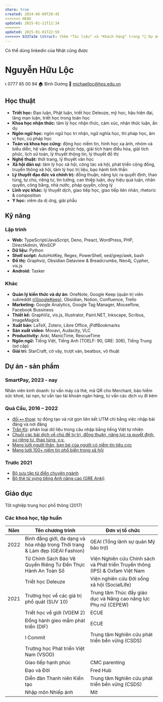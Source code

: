```yaml
---
share: true
created: 2024-08-09T20:45
<<<<<<< HEAD
updated: 2025-01-11T12:34
=======
updated: 2025-01-01T22:59
>>>>>>> b337a3e (struct: thêm ❝Tài liệu❞ và ❝Khách hàng❞ trong ❝📐 Dự án/Giúp nhau thoát nợ/❞)
---
```

Có thể dùng linkedin của Nhật cũng được

# Nguyễn Hữu Lộc
📞 0777 85 00 94
🏠 Bình Dương
📧 michaelloc@hps.edu.vn

## Học thuật
- **Triết học:** Đạo luận, Phật luận, triết học Deleuze, mỹ học, hậu hiện đại, lãng mạn luận, triết học trong toán học
- **Khoa học nhận thức:** tâm lý học nhận thức, cảm xúc, nhận thức luận, ẩn dụ
- **Ngôn ngữ học:** ngôn ngữ học tri nhận, ngữ nghĩa học, thi pháp học, âm vị học, cú pháp học
- **Toán và khoa học cứng:** động học niềm tin, hình học xạ ảnh, nhóm và biểu diễn, hệ vận động và phức hợp, giải tích hàm điều hòa, giải tích phức, lịch sử toán, lý thuyết thông tin, lý thuyết đồ thị
- **Nghệ thuật:** thời trang, lý thuyết văn học
- **Xã hội dân sự:** tâm lý học xã hội, công tác xã hội, phát triển cộng đồng, truyền thông xã hội, tâm lý học trị liệu, bạo hành tinh thần
- **Lý thuyết đạo đức và chính trị:** đồng thuận, năng lực ra quyết định, thao túng, tự chủ, riêng tư, tin tưởng, can thiệp luận, duy hiệu quả luận, nhân quyền, công bằng, nhà nước, pháp quyền, công lý
- **Lĩnh vực khác:** lý thuyết dịch, giao tiếp học, giao tiếp liên nhân, rhetoric & composition
- **Y học:** viêm da dị ứng, giải phẫu

## Kỹ năng
### Lập trình
- **Web:** TypeScript/JavaScript, Deno, Preact, WordPress, PHP, DirectAdmin, WinSCP
- **Dữ liệu:** Python
- **Shell script:** AutoHotKey, Regex, PowerShell, sed/grep/awk, bash
- **Đồ thị:** Graphviz, Obsidian Dataview & Breadcrumbs, Neo4j, Cypher, vis.js
- **Android:** Tasker

### Khác
- **Quản lý kiến thức và dự án:** OneNote, Google Keep (quản trị viên subreddit [r/GoogleKeep](https://www.reddit.com/r/GoogleKeep/)), Obsidian, Notion, Confluence, Trello
- **Marketing:** Google Analytics, Google Tag Manager, Mouseflow, Facebook Bussiness
- **Thiết kế:** GraphViz, vis.js, Illustrator, Paint.NET, Inkscape, Scribus, ImageMagick
- **Xuất bản:** LaTeX, Zotero, Libre Office, jPdfBookmarks
- **Sản xuất video:** Movavi, Audacity, VLC
- **Productivity:** Anki, ManicTime, RescueTime
- **Ngôn ngữ:** Tiếng Việt, Tiếng Anh (TOELF: 90, GRE: 306), Tiếng Trung (sơ cấp)
- **Giải trí:** StarCraft, cờ vây, trượt ván, beatbox, võ thuật

## Dự án - sản phẩm
### SmartPay, 2023 - nay
Nhân viên kinh doanh: tư vấn máy cà thẻ, mã QR cho Merchant, bảo hiểm sức khoẻ, tai
nạn, tư vấn tạo tài khoản ngân hàng, tư vấn các dịch vụ đi kèm
### Quả Cầu, 2016 – 2022
- [đối ⊷ thoại](https://quacau.deno.dev/?utm_source=CV+Nguy%E1%BB%85n+H%E1%BB%AFu+L%E1%BB%99c&utm_medium=CV&utm_campaign=Kh%C3%A1c): tự động tạo và rút gọn liên kết UTM chỉ bằng việc nhập bài đăng và nơi đăng
- [Trấn Kỳ](https://tranky.deno.dev/?utm_source=CV+Nguy%E1%BB%85n+H%E1%BB%AFu+L%E1%BB%99c&utm_medium=CV&utm_campaign=Kh%C3%A1c): phân loại dữ liệu trong câu nhập bằng tiếng Việt tự nhiên
- [Chuỗi các bài dịch về chủ đề tự trị, đồng thuận, năng lực ra quyết định, sự riêng tư, thao túng, v.v.](https://quảcầu.cc/loi-moi-cung-dich-cac-bai-viet-ve-tu-tri/?utm_source=CV+Nguy%E1%BB%85n+H%E1%BB%AFu+L%E1%BB%99c&utm_medium=CV&utm_campaign=Kh%C3%A1c)
- [Mạng lưới người thân, bạn bè của người có niềm tin tiêu cực](https://quảcầu.cc/mang-luoi-nguoi-than-ban-be-nguoi-co-niem-tin-tieu-cuc/?utm_source=CV+Nguy%E1%BB%85n+H%E1%BB%AFu+L%E1%BB%99c&utm_medium=CV&utm_campaign=Kh%C3%A1c)
- [Mạng lưới 100+ niềm tin phổ biến trong xã hội](https://quảcầu.cc/phan-tich-mot-mang-luoi-100-niem-tin/?utm_source=CV+Nguy%E1%BB%85n+H%E1%BB%AFu+L%E1%BB%99c&utm_medium=CV&utm_campaign=Kh%C3%A1c)

### Trước 2021
- [Bộ sưu tập từ điển chuyên ngành](https://quảcầu.cc/tu-dien-chuyen-nganh/?utm_source=CV+Nguy%E1%BB%85n+H%E1%BB%AFu+L%E1%BB%99c&utm_medium=CV&utm_campaign=Kh%C3%A1c)
- [Bộ thẻ từ vựng tiếng Anh nâng cao (GRE Anki)](https://quảcầu.cc/bo-the-hoc-tu-vung-tieng-anh-nang-cao/?utm_source=CV+Nguy%E1%BB%85n+H%E1%BB%AFu+L%E1%BB%99c&utm_medium=CV&utm_campaign=Kh%C3%A1c)

## Giáo dục
Tốt nghiệp trung học phổ thông (2017)

### Các khoá học, tập huấn
| Năm  | Tên chương trình                                                              | Đơn vị tổ chức                                                               |
| ---- | ----------------------------------------------------------------------------- | ---------------------------------------------------------------------------- |
| 2022 | Bình đẳng giới, đa dạng và hòa nhập trong Thời trang & Làm đẹp (GEAI Fashion) | GEAI (Tổng lãnh sự quán Mỹ bảo trợ)                                          |
|      | Từ Chính Sách Bảo Vệ Quyền Riêng Tư Đến Thực Hành An Toàn Số                  | Viện Nghiên cứu Chính sách và Phát triển Truyền thông (IPS) & Oxfam Việt Nam |
|      | Triết học Deleuze                                                             | Viện nghiên cứu Đời sống xã hội (SocialLife)                                 |
| 2021 | Trường học về các giá trị phổ quát (SUV 10)                                   | Trung tâm Thúc đẩy giáo dục và Nâng cao năng lực Phụ nữ (CEPEW)              |
|      | Triết học về giới (VGEM 2)                                                    | ECUE                                                                         |
|      | Đồng hành gieo mầm phát triển (DIF)                                           | ECUE                                                                         |
|      | I Commit                                                                      | Trung tâm Nghiên cứu phát triển bền vững (CSDS)                              |
|      | Trường học Phát triển Việt Nam (VSOD)                                         |                                                                              |
|      | Giao tiếp hạnh phúc                                                           | CMC parenting                                                                |
|      | Đạo và Đời                                                                    | Fred Hub                                                                     |
|      | Diễn đàn Thanh niên Kiến tạo                                                  | Trung tâm Nghiên cứu phát triển bền vững (CSDS)                              |
|      | Nhập môn Nhiếp ảnh                                                            | Mở                                                                           |
